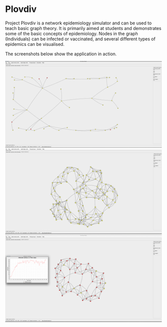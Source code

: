 Plovdiv
=======

Project Plovdiv is a network epidemiology simulator and can be used to teach basic graph theory. It is primarily aimed at students and demonstrates some of the basic concepts of epidemiology. Nodes in the graph (Individuals) can be infected or vaccinated, and several different types of epidemics can be visualised.

The screenshots below show the application in action.

![Screenshot 1](https://github.com/mbatchkarov/Plovdiv/blob/master/docs/screen1.png "Screenshot 1- a scale-free network with several infected individuals")
![Screenshot 2](https://github.com/mbatchkarov/Plovdiv/blob/master/docs/screen2.png "Screenshot 2- a small-world network")
![Screenshot 3](https://github.com/mbatchkarov/Plovdiv/blob/master/docs/screen3.png "Screenshot 3- a simulation of disease transmission in progress")